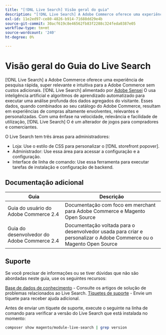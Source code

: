 ```yaml
---
title: "[!DNL Live Search] Visão geral do guia"
description: "[!DNL Live Search] A Adobe Commerce oferece uma experiência de pesquisa rápida, superrelevante e intuitiva."
exl-id: 11e2ed97-ce80-4826-b914-71688dd29e4b
source-git-commit: 30acf619c8e46562fb83f2288c324feda0387e05
workflow-type: tm+mt
source-wordcount: '240'
ht-degree: 0%

---
```


# Visão geral do Guia do Live Search

[!DNL Live Search] a Adobe Commerce oferece uma experiência de pesquisa rápida, super relevante e intuitiva para a Adobe Commerce sem custos adicionais. [!DNL Live Search] alimentado por [Adobe Sensei](https://www.adobe.com/sensei.html) O usa inteligência artificial e algoritmos de aprendizado automatizado para executar uma análise profunda dos dados agregados do visitante. Esses dados, quando combinados ao seu catálogo do Adobe Commerce, resultam em experiências de compras altamente envolventes, relevantes e personalizadas. Com uma ênfase na velocidade, relevância e facilidade de utilização, [!DNL Live Search] O é um alterador de jogos para compradores e comerciantes.

O Live Search tem três áreas para administradores:

* Loja: Use o estilo de CSS para personalizar o [!DNL storefront popover].
* Administrador: Use essa área para acessar a configuração e a configuração.
* Interface de linha de comando: Use essa ferramenta para executar tarefas de instalação e configuração de backend.

## Documentação adicional

| Guia | Descrição |
|--- |--- |
| Guia do usuário do Adobe Commerce 2.4 | Documentação com foco em merchant para Adobe Commerce e Magento Open Source |
| Guia do desenvolvedor do Adobe Commerce 2.4 | Documentação voltada para o desenvolvedor usada para criar e personalizar o Adobe Commerce ou o Magento Open Source |

## Suporte

Se você precisar de informações ou se tiver dúvidas que não são abordadas neste guia, use os seguintes recursos:

[Base de dados de conhecimento](https://experienceleague.adobe.com/docs/commerce-knowledge-base/kb/overview.html) - Consulte os artigos de solução de problemas relacionados ao Live Search.
[Tíquetes de suporte](https://experienceleague.adobe.com/docs/commerce-knowledge-base/kb/help-center-guide/magento-help-center-user-guide.html#submit-ticket) - Envie um tíquete para receber ajuda adicional.

Antes de enviar um tíquete de suporte, execute o seguinte na linha de comando para verificar a versão do Live Search que está instalada no momento:

```bash
composer show magento/module-live-search | grep version
```
